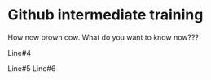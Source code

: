 # Github intermediate training
How now brown cow.
What do you want to know now???


Line#4

Line#5
Line#6